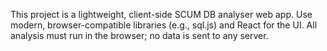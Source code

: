 <!-- Use this file to provide workspace-specific custom instructions to Copilot. For more details, visit https://code.visualstudio.com/docs/copilot/copilot-customization#_use-a-githubcopilotinstructionsmd-file -->

This project is a lightweight, client-side SCUM DB analyser web app. Use modern, browser-compatible libraries (e.g., sql.js) and React for the UI. All analysis must run in the browser; no data is sent to any server.
